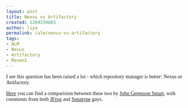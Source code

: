 ```yaml
---
layout: post
title: Nexus vs Artifactory
created: 1269339803
author: liya
permalink: /alm/nexus-vs-artifactory
tags:
- ALM
- Nexus
- Artifactory
- Maven2
---
```

<p><span style="font-family: Tahoma;">I see this question has been raised a lot - which repository manager is better: Nexus or Artifactory.<br />
</span></p>
<p><a href="http://www.wakaleo.com/blog/243-a-tale-of-two-repository-managers-nexus-and-artifactory-compared-and-contrasted"><span style="font-family: Tahoma;">Here</span></a><span style="font-family: Tahoma;"> you can find a comparision between these two by <a href="http://www.wakaleo.com/">John Gerguson Smart</a></span><span style="font-family: Tahoma;">, with comments from both <a href="http://www.jfrog.org/">JFrog</a> and <a href="http://www.sonatype.com/">Sonatype</a> guys.<br />
</span></p>
